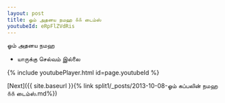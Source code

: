 ```yaml
---
layout: post
title: ஓம் அதனய நமஹ ௧௧ டைம்ஸ்
youtubeId: eRpFlZVdRis
---
```

 
 
 ஓம் அதனய நமஹ  
 
 -  யாருக்கு செல்வம் இல்லை 
 
  
 
  
 
 
 
 
 
 


{% include youtubePlayer.html id=page.youtubeId %}
 
[Next]({{ site.baseurl }}{% link  split1/_posts/2013-10-08-ஓம் கப்பலின் நமஹ ௧௧ டைம்ஸ்.md%})
 
